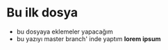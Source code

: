 # Bu ilk dosya

* bu dosyaya eklemeler yapacağım
* bu yazıyı master branch' inde yaptım
**lorem ipsum**